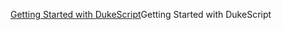 
[Getting Started with DukeScript](https://dukescript.com/getting_started.html)Getting Started with DukeScript